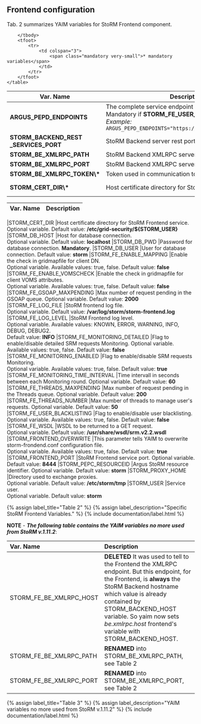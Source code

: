 ## Frontend configuration

Tab. 2 summarizes YAIM variables for StoRM Frontend component.

<div class="table-responsive">
    <table class="table table-hover small">
        <thead>
            <tr>
                <th class="col-sm-2">Var. Name</th>
                <th class="col-sm-6">Description</th>
                <th class="col-sm-2">Default</th>
            </tr>
        </thead>
        <tbody>
            <tr>
                <td>
                    <strong>ARGUS_PEPD_ENDPOINTS</strong>
                </td>
                <td>
                    The complete service endpoint of Argus PEP server. <span class="mandatory">Mandatory</span> if <strong>STORM_FE_USER_BLACKLISTING</strong> is true. 
                    <br/><i>Example:</i>
                    <code class="table-code">ARGUS_PEPD_ENDPOINTS="https://host.domain:8154/authz"</code>
                </td>
                <td>
                    <strong>-</strong>
                </td>
            </tr>
            <tr>
                <td>
                    <strong>STORM_BACKEND_REST<br/>_SERVICES_PORT</strong>
                </td>
                <td>
                    StoRM Backend server rest port.
                </td>
                <td>
                    <strong>9998</strong>
                </td>
            </tr>
            <tr>
                <td>
                    <strong>STORM_BE_XMLRPC_PATH</strong>
                </td>
                <td>
                    StoRM Backend XMLRPC server path.
                </td>
                <td>
                    <strong>/RPC2</strong>
                </td>
            </tr>
            <tr>
                <td>
                    <strong>STORM_BE_XMLRPC_PORT</strong>
                </td>
                <td>
                    StoRM Backend XMLRPC server port.
                </td>
                <td>
                    <strong>8080</strong>
                </td>
            </tr>
            <tr>
                <td>
                    <strong>STORM_BE_XMLRPC_TOKEN<span class="mandatory">\*</span></strong>
                </td>
                <td>
                    Token used in communication to the StoRM Backend.
                </td>
                <td>
                    <strong>-</strong>
                </td>
            </tr>
            <tr>
                <td>
                    <strong>STORM_CERT_DIR<span class="mandatory">\*</span></strong>
                </td>
                <td>
                    Host certificate directory for StoRM Frontend service.
                </td>
                <td>
                    <strong>/etc/grid-security/$STORM_USER</strong>
                </td>
            </tr>


        </tbody>
        <tfoot>
            <tr>
                <td colspan="3">
                    <span class="mandatory very-small">* mandatory variables</span>
                </td>
            </tr>
        </tfoot>
    </table>
</div>


|   Var. Name                           |   Description |
|:--------------------------------------|:--------------|

|STORM\_CERT\_DIR                       |Host certificate directory for StoRM Frontend service. Optional variable. Default value: **/etc/grid-security/${STORM\_USER}**
|STORM\_DB\_HOST                        |Host for database connection. <br/>Optional variable. Default value: **localhost**
|STORM\_DB\_PWD                         |Password for database connection. **Mandatory**.
|STORM\_DB\_USER                        |User for database connection. Default value: **storm**
|STORM\_FE\_ENABLE\_MAPPING             |Enable the check in gridmapfile for client DN. <br/>Optional variable. Available values: true, false. Default value: **false**
|STORM\_FE\_ENABLE\_VOMSCHECK           |Enable the check in gridmapfile for client VOMS attributes. <br/>Optional variable. Available values: true, false. Default value: **false**
|STORM\_FE\_GSOAP\_MAXPENDING           |Max number of request pending in the GSOAP queue. Optional variable. Default value: **2000**
|STORM\_FE\_LOG\_FILE                   |StoRM frontend log file.<br/>Optional variable. Default value: **/var/log/storm/storm-frontend.log**
|STORM\_FE\_LOG\_LEVEL                  |StoRM Frontend log level.<br/>Optional variable. Available values: KNOWN, ERROR, WARNING, INFO, DEBUG, DEBUG2.<br/>Default value: **INFO**
|STORM\_FE\_MONITORING\_DETAILED        |Flag to enable/disable detailed SRM requests Monitoring. Optional variable. Available values: true, false. Default value: **false**
|STORM\_FE\_MONITORING\_ENABLED         |Flag to enable/disable SRM requests Monitoring.<br/>Optional variable. Available values: true, false. Default value: **true**
|STORM\_FE\_MONITORING\_TIME\_INTERVAL  |Time intervall in seconds between each Monitoring round. Optional variable. Default value: **60**
|STORM\_FE\_THREADS\_MAXPENDING         |Max number of request pending in the Threads queue. Optional variable. Default value: **200**
|STORM\_FE\_THREADS\_NUMBER             |Max number of threads to manage user's requests. Optional variable. Default value: **50**
|STORM\_FE\_USER\_BLACKLISTING          |Flag to enable/disable user blacklisting.<br/>Optional variable. Available values: true, false. Default value: **false**
|STORM\_FE\_WSDL                        |WSDL to be returned to a GET request.<br/>Optional variable. Default value: **/usr/share/wsdl/srm.v2.2.wsdl**
|STORM\_FRONTEND\_OVERWRITE             |This parameter tells YAIM to overwrite storm-frondend.conf configuration file.<br/>Optional variable. Available values: true, false. Default value: **true**
|STORM\_FRONTEND\_PORT                  |StoRM Frontend service port. Optional variable. Default value: **8444**
|STORM\_PEPC\_RESOURCEID                |Argus StoRM resource identifier. Optional variable. Default value: **storm**
|STORM\_PROXY\_HOME                     |Directory used to exchange proxies.<br/>Optional variable. Default value: **/etc/storm/tmp**
|STORM\_USER                            |Service user.<br/>Optional variable. Default value: **storm**

{% assign label_title="Table 2" %}
{% assign label_description="Specific StoRM Frontend Variables." %}
{% include documentation/label.html %}

**NOTE** - **_The following table contains the YAIM variables no more used from StoRM v.1.11.2_**:

|   Var. Name                   |   Description |
|:------------------------------|:--------------|
|STORM\_FE\_BE\_XMLRPC\_HOST    |**DELETED** It was used to tell to the Frontend the XMLRPC endpoint. But this endpoint, for the Frontend, is **always** the StoRM Backend hostname which value is already contained by STORM\_BACKEND\_HOST variable. So yaim now sets _be.xmlrpc.host_ frontend's variable with STORM\_BACKEND\_HOST.
|STORM\_FE\_BE\_XMLRPC\_PATH    |**RENAMED** into STORM\_BE\_XMLRPC\_PATH, see Table 2
|STORM\_FE\_BE\_XMLRPC\_PORT    |**RENAMED** into STORM\_BE\_XMLRPC\_PORT, see Table 2

{% assign label_title="Table 3" %}
{% assign label_description="YAIM variables no more used from StoRM v.1.11.2" %}
{% include documentation/label.html %}
